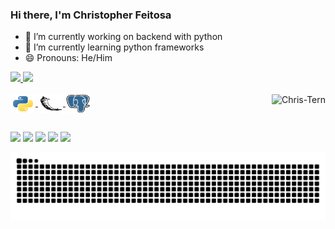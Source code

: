 ### Hi there, I'm Christopher Feitosa

- 🔭 I’m currently working on backend with python
- 🌱 I’m currently learning python frameworks
- 😄 Pronouns: He/Him

<div>
  <a href="https://github.com/chrisalid">
  <img height="180em" src="https://github-readme-stats.vercel.app/api?username=chrisalid&show_icons=true&theme=chartreuse-dark&include_all_commits=true&count_private=true"/>
  <img height="180em" src="https://github-readme-stats.vercel.app/api/top-langs/?username=chrisalid&layout=compact&langs_count=7&theme=chartreuse-dark"/>
</div>
<div style="display: inline_block"><br>
  <img align="center" alt="Chris-Python" height="30" width="40" src="https://raw.githubusercontent.com/devicons/devicon/master/icons/python/python-original.svg">
  <img align="center" alt="Chris-Flask" height="30" width="40" src="https://github.com/devicons/devicon/blob/master/icons/flask/flask-original.svg">
  <img align="center" alt="Chris-PostgreSQL" height="30" width="40" src="https://github.com/devicons/devicon/blob/master/icons/postgresql/postgresql-original.svg">
  <img align="right" alt="Chris-Tern" src="https://media.discordapp.net/attachments/774655752375369748/879586638886498334/myGif.gif">
</div>

  ##

<div>
  <a href="https://www.instagram.com/christ0pher_feitosa" target="_blank"><img src="https://img.shields.io/badge/-Instagram-%23E4405F?style=for-the-badge&logo=instagram&logoColor=white" target="_blank"></a>
  <a href = "mailto:christopherfeitosa17@hotmail.com"><img src="**https://img.shields.io/badge/-Gmail-%23333?style=for-the-badge&logo=gmail&logoColor=white**" target="_blank"></a>
  <a href="https://www.linkedin.com/in/christopher-feitosa-do-monte-bba076178/" target="_blank"><img src="https://img.shields.io/badge/-LinkedIn-%230077B5?style=for-the-badge&logo=linkedin&logoColor=white" target="_blank"></a>
  <a href="https://www.facebook.com/christopher.feitosa.5/" target="_blank"><img src="https://img.shields.io/badge/Facebook-1877F2?style=for-the-badge&logo=facebook&logoColor=white" target="_blank"></a>
  <a href="https://br.pinterest.com/christopherfeit/" target="_blank"><img src="https://aleen42.github.io/badges/src/pinterest.svg" target="_blank"></a>
</div>
  
  
![Snake animation](https://github.com/Chrisalid/chrisalid/blob/output/github-contribution-grid-snake.svg)
